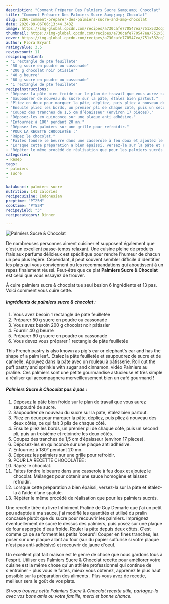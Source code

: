 ```yaml
---
description: "Comment Préparer Des Palmiers Sucre &amp;amp; Chocolat"
title: "Comment Préparer Des Palmiers Sucre &amp;amp; Chocolat"
slug: 2266-comment-preparer-des-palmiers-sucre-and-amp-chocolat
date: 2020-09-06T06:13:44.343Z
image: https://img-global.cpcdn.com/recipes/a730cafe770547ea/751x532cq70/palmiers-sucre-chocolat-photo-principale-de-la-recette.jpg
thumbnail: https://img-global.cpcdn.com/recipes/a730cafe770547ea/751x532cq70/palmiers-sucre-chocolat-photo-principale-de-la-recette.jpg
cover: https://img-global.cpcdn.com/recipes/a730cafe770547ea/751x532cq70/palmiers-sucre-chocolat-photo-principale-de-la-recette.jpg
author: Flora Bryant
ratingvalue: 3.5
reviewcount: 11
recipeingredient:
- "1 rectangle de pte feuillete"
- "50 g sucre en poudre ou cassonade"
- "200 g chocolat noir ptissier"
- "40 g beurre"
- "60 g sucre en poudre ou cassonade"
- "1 rectangle de pte feuillete"
recipeinstructions:
- "Déposez la pâte bien froide sur le plan de travail que vous aurez saupoudré de sucre."
- "Saupoudrer de nouveau du sucre sur la pâte, étalez bien partout."
- "Pliez en deux pour marquer la pâte, dépliez, puis pliez à nouveau des deux côtés, ce qui fait 3 plis de chaque côté."
- "Ensuite pliez les bords, un premier pli de chaque côté, puis un second pli, puis un troisième et rejoindre les deux côtés."
- "Coupez des tranches de 1,5 cm d’épaisseur (environ 17 pièces)."
- "Déposez-les en quinconce sur une plaque anti adhésive."
- "Enfournez à 180° pendant 20 mn."
- "Déposez les palmiers sur une grille pour refroidir."
- "POUR LA RECETTE CHOCOLATÉE :"
- "Râpez le chocolat."
- "Faites fondre le beurre dans une casserole à feu doux et ajoutez le chocolat. Mélangez pour obtenir une sauce homogène et laissez refroidir."
- "Lorsque cette préparation a bien épaissi, versez-la sur la pâte et étalez-la à l’aide d’une spatule."
- "Répéter le même procédé de réalisation que pour les palmiers sucrés."
categories:
- Resep
tags:
- palmiers
- sucre
- 

katakunci: palmiers sucre  
nutrition: 141 calories
recipecuisine: Indonesian
preptime: "PT25M"
cooktime: "PT53M"
recipeyield: "3"
recipecategory: Dinner

---
```



![Palmiers Sucre &amp; Chocolat](https://img-global.cpcdn.com/recipes/a730cafe770547ea/751x532cq70/palmiers-sucre-chocolat-photo-principale-de-la-recette.jpg)

De nombreuses personnes aiment cuisiner et supposent également que c'est un excellent passe-temps relaxant. Une cuisine pleine de produits frais aux parfums délicieux est spécifique pour rendre l'humeur de chacun un peu plus légère. Cependant, il peut souvent sembler difficile d'identifier les plats qui vous conviennent ou les recommandations qui aboutissent à un repas finalement réussi. Peut-être que ce plat <strong> Palmiers Sucre &amp; Chocolat </strong> est celui que vous essayez de trouver.

<!--inarticleads1-->

À cuire palmiers sucre &amp; chocolat tue seul besion 6 Ingrédients et 13 pas. Voici comment vous cuire cette.

##### Ingrédients de palmiers sucre &amp; chocolat :

1. Vous avez besoin 1 rectangle de pâte feuilletée
1. Préparer 50 g sucre en poudre ou cassonade
1. Vous avez besoin 200 g chocolat noir pâtissier
1. Fournir 40 g beurre
1. Préparer 60 g sucre en poudre ou cassonade
1. Vous devez vous préparer 1 rectangle de pâte feuilletée


This French pastry is also known as pig&#39;s ear or elephant&#39;s ear and has the shape of a palm leaf.. Étalez la pâte feuilletée et saupoudrez de sucre et de cannelle. Appuyez dans la pâte avec un rouleau à pâtisserie. Roll out the puff pastry and sprinkle with sugar and cinnamon. vidéo Palmiers au praliné. Ces palmiers sont une petite gourmandise astucieuse et très simple à réaliser qui accompagnera merveilleusement bien un café gourmand ! 

<!--inarticleads2-->

##### Palmiers Sucre &amp; Chocolat pas à pas :

1. Déposez la pâte bien froide sur le plan de travail que vous aurez saupoudré de sucre.
1. Saupoudrer de nouveau du sucre sur la pâte, étalez bien partout.
1. Pliez en deux pour marquer la pâte, dépliez, puis pliez à nouveau des deux côtés, ce qui fait 3 plis de chaque côté.
1. Ensuite pliez les bords, un premier pli de chaque côté, puis un second pli, puis un troisième et rejoindre les deux côtés.
1. Coupez des tranches de 1,5 cm d’épaisseur (environ 17 pièces).
1. Déposez-les en quinconce sur une plaque anti adhésive.
1. Enfournez à 180° pendant 20 mn.
1. Déposez les palmiers sur une grille pour refroidir.
1. POUR LA RECETTE CHOCOLATÉE :
1. Râpez le chocolat.
1. Faites fondre le beurre dans une casserole à feu doux et ajoutez le chocolat. Mélangez pour obtenir une sauce homogène et laissez refroidir.
1. Lorsque cette préparation a bien épaissi, versez-la sur la pâte et étalez-la à l’aide d’une spatule.
1. Répéter le même procédé de réalisation que pour les palmiers sucrés.


Une recette tirée du livre Infiniment Praliné de Guy Demarle que j&#39;ai un petit peu adaptée à ma sauce, j&#39;ai modifié les quantités et utilisé du pralin concassé plutôt que du sucre pour recouvrir les palmiers. Imprégnez éventuellement de sucre le dessus des palmiers, puis posez sur une plaque de four aspergée d&#39;eau froide. Rouler la pâte depuis deux côtés. C&#39;est comme ça qe se forment les petits &#39;coeurs&#39;! Couper en fines tranches, les poser sur une plaque allant au four (sur du papier sulfurisé si votre plaque n&#39;est pas anti-adhésive) et recouvrir de jaune d&#39;oeuf. 

<!--inarticleads1-->

<p>
Un excellent plat fait maison est le genre de chose que nous gardons tous à l'esprit. Utiliser ces Palmiers Sucre &amp; Chocolat recette pour améliorer votre cuisine est la même chose qu'un athlète professionnel qui continue de s'entraîner - plus vous le faites, mieux vous obtenez, apprenez le plus haut possible sur la préparation des aliments . Plus vous avez de recette, meilleur sera le goût de vos plats.
</p>

<p>
<i>Si vous trouvez cette Palmiers Sucre &amp; Chocolat recette utile, partagez-la avec vos bons amis ou votre famille, merci et bonne chance.</i>
</p>
